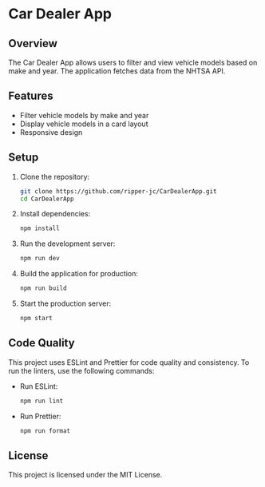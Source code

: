 # Car Dealer App

## Overview

The Car Dealer App allows users to filter and view vehicle models based on make and year. The application fetches data from the NHTSA API.

## Features

- Filter vehicle models by make and year
- Display vehicle models in a card layout
- Responsive design

## Setup

1. Clone the repository:

   ```bash
   git clone https://github.com/ripper-jc/CarDealerApp.git
   cd CarDealerApp
   ```

2. Install dependencies:

   ```bash
   npm install
   ```

3. Run the development server:

   ```bash
   npm run dev
   ```

4. Build the application for production:

   ```bash
   npm run build
   ```

5. Start the production server:
   ```bash
   npm start
   ```

## Code Quality

This project uses ESLint and Prettier for code quality and consistency. To run the linters, use the following commands:

- Run ESLint:

  ```bash
  npm run lint
  ```

- Run Prettier:
  ```bash
  npm run format
  ```

## License

This project is licensed under the MIT License.
